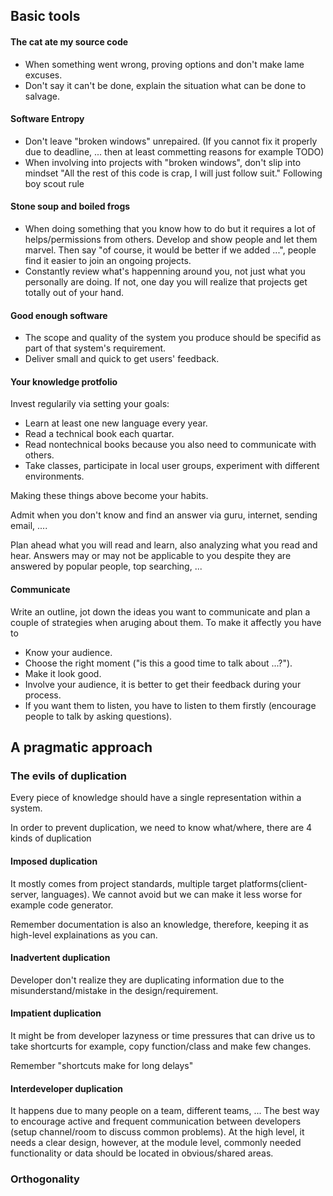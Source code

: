 ## Basic tools

#### The cat ate my source code
+ When something went wrong, proving options and don't make lame excuses.
+ Don't say it can't be done, explain the situation what can be done to salvage.

#### Software Entropy
+ Don't leave "broken windows" unrepaired. (If you cannot fix it properly due to deadline, ... then at least commetting reasons for example TODO)
+ When involving into projects with "broken windows", don't slip into mindset "All the rest of this code is crap, I will just follow suit." Following boy scout rule

#### Stone soup and boiled frogs
+ When doing something that you know how to do but it requires a lot of helps/permissions from others. Develop and show people  and let them marvel. Then say "of course, it would be better if we added ...", people find it easier to join an ongoing projects.
+ Constantly review what's happenning around you, not just what you personally are doing. If not, one day you will realize that projects get totally out of your hand.

#### Good enough software
+ The scope and quality of the system you produce should be specifid as part of that system's requirement.
+ Deliver small and quick to get users' feedback.

#### Your knowledge protfolio
Invest regularily via setting your goals:
+ Learn  at least one new language every year.
+ Read a technical book each quartar.
+ Read nontechnical books because you also need to communicate with others.
+ Take classes, participate in local user groups, experiment with different environments.

Making these things above become your habits.

Admit when you don't know and find an answer via guru, internet, sending email, ....

Plan ahead what you will read and learn, also analyzing what you read and hear. Answers may or may not be applicable to you despite they are answered by popular people, top searching, ...

#### Communicate
Write an outline, jot down the ideas you want to communicate and plan a couple of strategies when aruging about them. To make it affectly you have to
+ Know your audience.
+ Choose the right moment ("is this a good time to talk about ...?").
+ Make it look good.
+ Involve your audience, it is better to get their feedback during your process.
+ If you want them to listen, you have to listen to them firstly (encourage people to talk by asking questions).

## A pragmatic approach

### The evils of duplication
Every piece of knowledge should have a single representation within a system.

In order to prevent duplication, we need to know what/where, there are 4 kinds of duplication

#### Imposed duplication
It mostly comes from project standards, multiple target platforms(client-server, languages). We cannot avoid but we can make it less worse for example code generator.

Remember documentation is also an knowledge, therefore, keeping it as high-level explainations as you can.

#### Inadvertent duplication
Developer don't realize they are duplicating information due to the misunderstand/mistake in the design/requirement.

#### Impatient duplication
It might be from developer lazyness or time pressures that can drive us to take shortcurts for example, copy function/class and make few changes.

Remember "shortcuts make for long delays"

#### Interdeveloper duplication
It happens due to many people on a team, different teams, ... The best way to encourage active and frequent communication between developers (setup channel/room to discuss common problems). At the high level, it needs a clear design, however, at the module level, commonly needed functionality or data should be located in obvious/shared areas.

### Orthogonality
